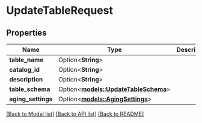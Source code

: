 # UpdateTableRequest

## Properties

Name | Type | Description | Notes
------------ | ------------- | ------------- | -------------
**table_name** | Option<**String**> |  | [optional]
**catalog_id** | Option<**String**> |  | [optional]
**description** | Option<**String**> |  | [optional]
**table_schema** | Option<[**models::UpdateTableSchema**](UpdateTableSchema.md)> |  | [optional]
**aging_settings** | Option<[**models::AgingSettings**](AgingSettings.md)> |  | [optional]

[[Back to Model list]](../README.md#documentation-for-models) [[Back to API list]](../README.md#documentation-for-api-endpoints) [[Back to README]](../README.md)


